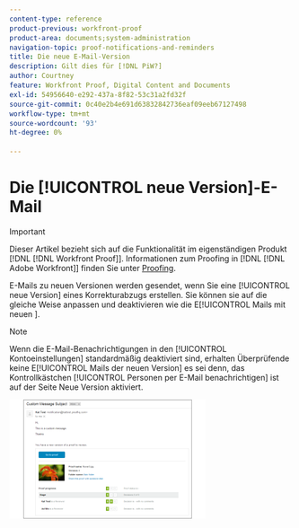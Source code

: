 ```yaml
---
content-type: reference
product-previous: workfront-proof
product-area: documents;system-administration
navigation-topic: proof-notifications-and-reminders
title: Die neue E-Mail-Version
description: Gilt dies für [!DNL PiW?]
author: Courtney
feature: Workfront Proof, Digital Content and Documents
exl-id: 54956640-e292-437a-8f82-53c31a2fd32f
source-git-commit: 0c40e2b4e691d63832842736eaf09eeb67127498
workflow-type: tm+mt
source-wordcount: '93'
ht-degree: 0%

---
```


# Die [!UICONTROL neue Version]-E-Mail

>[!IMPORTANT]
>
>Dieser Artikel bezieht sich auf die Funktionalität im eigenständigen Produkt [!DNL [!DNL Workfront Proof]]. Informationen zum Proofing in [!DNL [!DNL Adobe Workfront]] finden Sie unter [Proofing](../../../review-and-approve-work/proofing/proofing.md).

<!--
<p style="color: #ff1493;" data-mc-conditions="QuicksilverOrClassic.Draft mode">Does this apply to PiW?</p>
-->

E-Mails zu neuen Versionen werden gesendet, wenn Sie eine [!UICONTROL neue Version] eines Korrekturabzugs erstellen. Sie können sie auf die gleiche Weise anpassen und deaktivieren wie die E[!UICONTROL Mails mit neuen &#x200B;].

>[!NOTE]
>
>Wenn die E-Mail-Benachrichtigungen in den [!UICONTROL Kontoeinstellungen] standardmäßig deaktiviert sind, erhalten Überprüfende keine E[!UICONTROL Mails der neuen Version] es sei denn, das Kontrollkästchen [!UICONTROL Personen per E-Mail benachrichtigen] ist auf der Seite Neue Version aktiviert.

![new_version_email.png](assets/new-version-email-350x212.png)
